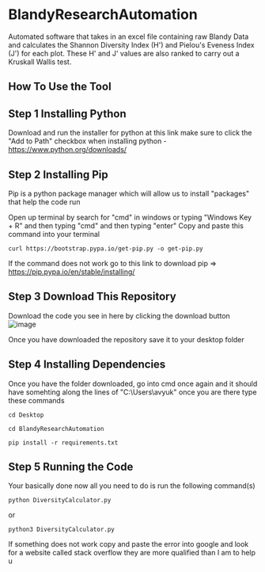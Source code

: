 # BlandyResearchAutomation
Automated software that takes in an excel file containing raw Blandy Data and calculates the Shannon Diversity Index (H') and Pielou's Eveness Index (J') for each plot. These H' and J' values are also ranked to carry out a Kruskall Wallis test.


## How To Use the Tool

## Step 1 Installing Python

Download and run the installer for python at this link make sure to click the "Add to Path" checkbox when installing python - https://www.python.org/downloads/

## Step 2 Installing Pip

Pip is a python package manager which will allow us to install "packages" that help the code run

Open up terminal by search for "cmd" in windows or typing "Windows Key + R" and then typing "cmd" and then typing "enter"
Copy and paste this command into your terminal 

```shell
curl https://bootstrap.pypa.io/get-pip.py -o get-pip.py
```

If the command does not work go to this link to download pip => https://pip.pypa.io/en/stable/installing/

## Step 3 Download This Repository

Download the code you see in here by clicking the download button
![image](https://user-images.githubusercontent.com/73862038/116841916-a7065e80-aba8-11eb-9bd7-75c44b5c78b8.png)

Once you have downloaded the repository save it to your desktop folder

## Step 4 Installing Dependencies

Once you have the folder downloaded, go into cmd once again and it should have somehting along the lines of "C:\Users\avyuk" once you are there type these commands

```shell
cd Desktop
```
```shell
cd BlandyResearchAutomation
```
```shell
pip install -r requirements.txt
```

## Step 5 Running the Code

Your basically done now all you need to do is run the following command(s)

```shell
python DiversityCalculator.py
```

or 

```shell
python3 DiversityCalculator.py
```

If something does not work copy and paste the error into google and look for a website called stack overflow they are more qualified than I am to help u
